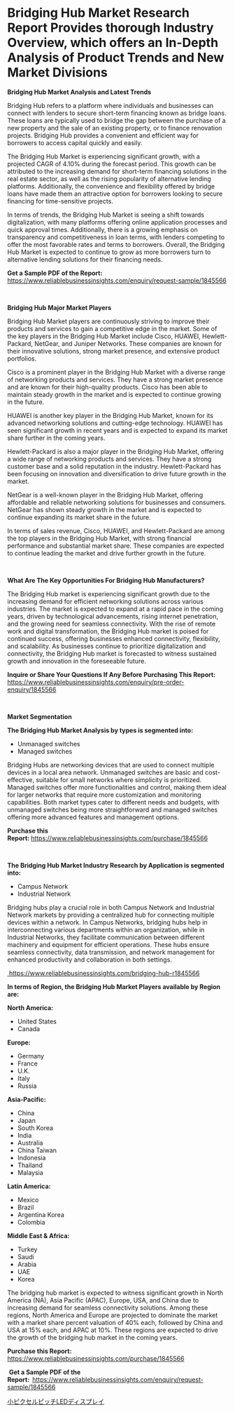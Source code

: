<p><h1>Bridging Hub Market Research Report Provides thorough Industry Overview, which offers an In-Depth Analysis of Product Trends and New Market Divisions</h1></p><p><strong>Bridging Hub Market Analysis and Latest Trends</strong></p>
<p><p>Bridging Hub refers to a platform where individuals and businesses can connect with lenders to secure short-term financing known as bridge loans. These loans are typically used to bridge the gap between the purchase of a new property and the sale of an existing property, or to finance renovation projects. Bridging Hub provides a convenient and efficient way for borrowers to access capital quickly and easily.</p><p>The Bridging Hub Market is experiencing significant growth, with a projected CAGR of 4.10% during the forecast period. This growth can be attributed to the increasing demand for short-term financing solutions in the real estate sector, as well as the rising popularity of alternative lending platforms. Additionally, the convenience and flexibility offered by bridge loans have made them an attractive option for borrowers looking to secure financing for time-sensitive projects.</p><p>In terms of trends, the Bridging Hub Market is seeing a shift towards digitalization, with many platforms offering online application processes and quick approval times. Additionally, there is a growing emphasis on transparency and competitiveness in loan terms, with lenders competing to offer the most favorable rates and terms to borrowers. Overall, the Bridging Hub Market is expected to continue to grow as more borrowers turn to alternative lending solutions for their financing needs.</p></p>
<p><strong>Get a Sample PDF of the Report:&nbsp;</strong> <a href="https://www.reliablebusinessinsights.com/enquiry/request-sample/1845566">https://www.reliablebusinessinsights.com/enquiry/request-sample/1845566</a></p>
<p>&nbsp;</p>
<p><strong>Bridging Hub Major Market Players</strong></p>
<p><p>Bridging Hub Market players are continuously striving to improve their products and services to gain a competitive edge in the market. Some of the key players in the Bridging Hub Market include Cisco, HUAWEI, Hewlett-Packard, NetGear, and Juniper Networks. These companies are known for their innovative solutions, strong market presence, and extensive product portfolios.</p><p>Cisco is a prominent player in the Bridging Hub Market with a diverse range of networking products and services. They have a strong market presence and are known for their high-quality products. Cisco has been able to maintain steady growth in the market and is expected to continue growing in the future.</p><p>HUAWEI is another key player in the Bridging Hub Market, known for its advanced networking solutions and cutting-edge technology. HUAWEI has seen significant growth in recent years and is expected to expand its market share further in the coming years.</p><p>Hewlett-Packard is also a major player in the Bridging Hub Market, offering a wide range of networking products and services. They have a strong customer base and a solid reputation in the industry. Hewlett-Packard has been focusing on innovation and diversification to drive future growth in the market.</p><p>NetGear is a well-known player in the Bridging Hub Market, offering affordable and reliable networking solutions for businesses and consumers. NetGear has shown steady growth in the market and is expected to continue expanding its market share in the future.</p><p>In terms of sales revenue, Cisco, HUAWEI, and Hewlett-Packard are among the top players in the Bridging Hub Market, with strong financial performance and substantial market share. These companies are expected to continue leading the market and drive further growth in the future.</p></p>
<p>&nbsp;</p>
<p><strong>What Are The Key Opportunities For Bridging Hub Manufacturers?</strong></p>
<p><p>The Bridging Hub market is experiencing significant growth due to the increasing demand for efficient networking solutions across various industries. The market is expected to expand at a rapid pace in the coming years, driven by technological advancements, rising internet penetration, and the growing need for seamless connectivity. With the rise of remote work and digital transformation, the Bridging Hub market is poised for continued success, offering businesses enhanced connectivity, flexibility, and scalability. As businesses continue to prioritize digitalization and connectivity, the Bridging Hub market is forecasted to witness sustained growth and innovation in the foreseeable future.</p></p>
<p><strong>Inquire or Share Your Questions If Any Before Purchasing This Report:</strong> <a href="https://www.reliablebusinessinsights.com/enquiry/pre-order-enquiry/1845566">https://www.reliablebusinessinsights.com/enquiry/pre-order-enquiry/1845566</a></p>
<p>&nbsp;</p>
<p><strong>Market Segmentation</strong></p>
<p><strong>The Bridging Hub Market Analysis by types is segmented into:</strong></p>
<p><ul><li>Unmanaged switches</li><li>Managed switches</li></ul></p>
<p><p>Bridging Hubs are networking devices that are used to connect multiple devices in a local area network. Unmanaged switches are basic and cost-effective, suitable for small networks where simplicity is prioritized. Managed switches offer more functionalities and control, making them ideal for larger networks that require more customization and monitoring capabilities. Both market types cater to different needs and budgets, with unmanaged switches being more straightforward and managed switches offering more advanced features and management options.</p></p>
<p><strong>Purchase this Report:&nbsp;</strong><a href="https://www.reliablebusinessinsights.com/purchase/1845566">https://www.reliablebusinessinsights.com/purchase/1845566</a></p>
<p>&nbsp;</p>
<p><strong>The Bridging Hub Market Industry Research by Application is segmented into:</strong></p>
<p><ul><li>Campus Network</li><li>Industrial Network</li></ul></p>
<p><p>Bridging hubs play a crucial role in both Campus Network and Industrial Network markets by providing a centralized hub for connecting multiple devices within a network. In Campus Networks, bridging hubs help in interconnecting various departments within an organization, while in Industrial Networks, they facilitate communication between different machinery and equipment for efficient operations. These hubs ensure seamless connectivity, data transmission, and network management for enhanced productivity and collaboration in both settings.</p></p>
<p><a href="https://www.reliablebusinessinsights.com/bridging-hub-r1845566">&nbsp;https://www.reliablebusinessinsights.com/bridging-hub-r1845566</a></p>
<p><strong>In terms of Region, the Bridging Hub Market Players available by Region are:</strong></p>
<p>
    <p> <strong> North America: </strong>
        <ul>
            <li>United States</li>
            <li>Canada</li>
        </ul>
        </p> 
    <p> <strong> Europe: </strong>
        <ul>
            <li>Germany</li>
            <li>France</li>
            <li>U.K.</li>
            <li>Italy</li>
            <li>Russia</li>
        </ul>
        </p> 
    <p> <strong> Asia-Pacific: </strong>
        <ul>
            <li>China</li>
            <li>Japan</li>
            <li>South Korea</li>
            <li>India</li>
            <li>Australia</li>
            <li>China Taiwan</li>
            <li>Indonesia</li>
            <li>Thailand</li>
            <li>Malaysia</li>
        </ul>
        </p> 
    <p> <strong> Latin America: </strong>
        <ul>
            <li>Mexico</li>
            <li>Brazil</li>
            <li>Argentina Korea</li>
            <li>Colombia</li>
        </ul>
        </p> 
    <p> <strong> Middle East & Africa: </strong>
        <ul>
            <li>Turkey</li>
            <li>Saudi</li>
            <li>Arabia</li>
            <li>UAE</li>
            <li>Korea</li>
        </ul>
    </p>
    </p>
<p><p>The bridging hub market is expected to witness significant growth in North America (NA), Asia Pacific (APAC), Europe, USA, and China due to increasing demand for seamless connectivity solutions. Among these regions, North America and Europe are projected to dominate the market with a market share percent valuation of 40% each, followed by China and USA at 15% each, and APAC at 10%. These regions are expected to drive the growth of the bridging hub market in the coming years.</p></p>
<p><strong>Purchase this Report: </strong><a href="https://www.reliablebusinessinsights.com/purchase/1845566">https://www.reliablebusinessinsights.com/purchase/1845566</a></p>
<p>&nbsp;<strong>Get a Sample PDF of the Report:&nbsp;&nbsp;</strong><a href="https://www.reliablebusinessinsights.com/enquiry/request-sample/1845566">https://www.reliablebusinessinsights.com/enquiry/request-sample/1845566</a></p>
<p><strong></strong></p>
<p><p><a href="https://github.com/ycmtqqhvk3273/Market-Research-Report-List-3/blob/main/199769033736.md">小ピクセルピッチLEDディスプレイ</a></p></p>